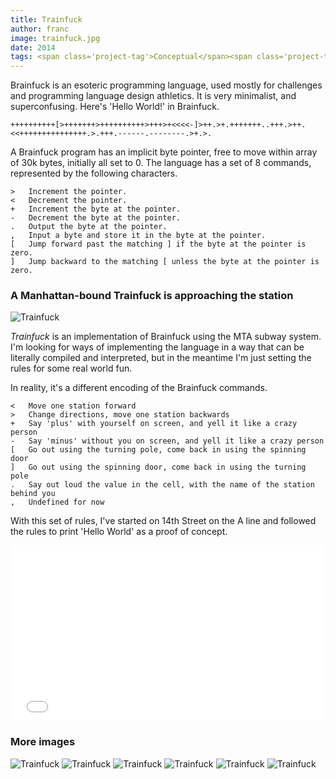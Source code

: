 ```yaml
---
title: Trainfuck
author: franc
image: trainfuck.jpg
date: 2014
tags: <span class='project-tag'>Conceptual</span><span class='project-tag'>Performance</span><span class='project-tag'>Computation</span>
---
```


Brainfuck is an esoteric programming language, used mostly for challenges and programming language design athletics. It is very minimalist, and superconfusing. Here's 'Hello World!' in Brainfuck.

```
++++++++++[>+++++++>++++++++++>+++>+<<<<-]>++.>+.+++++++..+++.>++.<<+++++++++++++++.>.+++.------.--------.>+.>.
```

A Brainfuck program has an implicit byte pointer, free to move within array of 30k bytes, initially all set to 0. The language has a set of 8 commands, represented by the following characters.

```
> 	Increment the pointer.
< 	Decrement the pointer.
+ 	Increment the byte at the pointer.
- 	Decrement the byte at the pointer.
. 	Output the byte at the pointer.
, 	Input a byte and store it in the byte at the pointer.
[ 	Jump forward past the matching ] if the byte at the pointer is zero.
] 	Jump backward to the matching [ unless the byte at the pointer is zero.
```

### A Manhattan-bound Trainfuck is approaching the station

![Trainfuck](/assets/content/projects/trainfuck.png)

_Trainfuck_ is an implementation of Brainfuck using the MTA subway system. I'm looking for ways of implementing the language in a way that can be literally compiled and interpreted, but in the meantime I'm just setting the rules for some real world fun.

In reality, it's a different encoding of the Brainfuck commands.


```
<	Move one station forward
>	Change directions, move one station backwards
+	Say 'plus' with yourself on screen, and yell it like a crazy person
-	Say 'minus' without you on screen, and yell it like a crazy person
[	Go out using the turning pole, come back in using the spinning door
] 	Go out using the spinning door, come back in using the turning pole
.	Say out loud the value in the cell, with the name of the station behind you
,	Undefined for now
```

With this set of rules, I've started on 14th Street on the A line and followed the rules to print 'Hello World' as a proof of concept.

<div style="width: 500px; margin: 0 auto"><iframe src="//player.vimeo.com/video/113971587" width="500" height="281" frameborder="0" webkitallowfullscreen mozallowfullscreen allowfullscreen></iframe></div>

### More images

![Trainfuck](/assets/content/projects/trainfuck01.png)
![Trainfuck](/assets/content/projects/trainfuck02.png)
![Trainfuck](/assets/content/projects/trainfuck03.png)
![Trainfuck](/assets/content/projects/trainfuck04.png)
![Trainfuck](/assets/content/projects/trainfuck05.png)
![Trainfuck](/assets/content/projects/trainfuck06.png)
